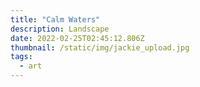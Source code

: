 ```yaml
---
title: "Calm Waters"
description: Landscape
date: 2022-02-25T02:45:12.806Z
thumbnail: /static/img/jackie_upload.jpg
tags:
  - art
---
```

